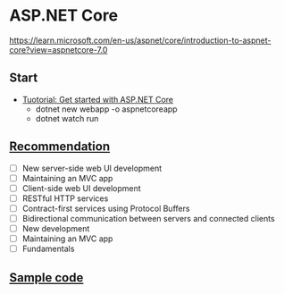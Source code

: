 # ASP.NET Core
https://learn.microsoft.com/en-us/aspnet/core/introduction-to-aspnet-core?view=aspnetcore-7.0

## Start
- [Tuotorial: Get started with ASP.NET Core](https://learn.microsoft.com/en-us/aspnet/core/getting-started/?view=aspnetcore-7.0&tabs=linux)
  - dotnet new webapp -o aspnetcoreapp
  - dotnet watch run

## [Recommendation](https://learn.microsoft.com/en-us/aspnet/core/introduction-to-aspnet-core?view=aspnetcore-7.0#recommended-learning-path)

- [ ] New server-side web UI development
- [ ] Maintaining an MVC app
- [ ] Client-side web UI development
- [ ] RESTful HTTP services
- [ ] Contract-first services using Protocol Buffers
- [ ] Bidirectional communication between servers and connected clients
- [ ] New development
- [ ] Maintaining an MVC app
- [ ] Fundamentals

## [Sample code](https://learn.microsoft.com/en-us/aspnet/core/introduction-to-aspnet-core?view=aspnetcore-7.0#how-to-download-a-sample)